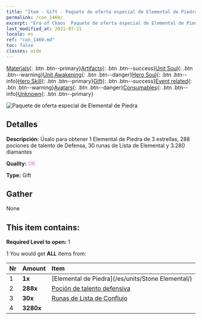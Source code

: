 ```yaml
---
title: "Item - Gift - Paquete de oferta especial de Elemental de Piedra"
permalink: /con_1469/
excerpt: "Era of Chaos  Paquete de oferta especial de Elemental de Piedra"
last_modified_at: 2021-07-21
locale: es
ref: "con_1469.md"
toc: false
classes: wide
---
```

 [Materials](/ItemsES/){: .btn .btn--primary}[Artifacts](/ItemsES/Artifacts/){: .btn .btn--success}[Unit Soul](/ItemsES/UnitSoul/){: .btn .btn--warning}[Unit Awakening](/ItemsES/UnitAwakening/){: .btn .btn--danger}[Hero Soul](/ItemsES/HeroSoul/){: .btn .btn--info}[Hero Skill](/ItemsES/HeroSkill/){: .btn .btn--primary}[Gift](/ItemsES/Gift/){: .btn .btn--success}[Event related](/ItemsES/Events/){: .btn .btn--warning}[Avatars](/ItemsES/Avatars/){: .btn .btn--danger}[Consumables](/ItemsES/Consumables/){: .btn .btn--info}[Unknown](/ItemsES/Unknown/){: .btn .btn--primary}

 ![Paquete de oferta especial de Elemental de Piedra](/images/t/i_907083.png)

## Detalles
 **Descripción:** Úsalo para obtener 1 Elemental de Piedra de 3 estrellas, 288 pociones de talento de Defensa, 30 runas de Lista de Elemental y 3.280 diamantes

 **Quality:** <span style="color: #DA70D6">OK</span>

 **Type:** Gift

## Gather

  None

## This item contains:

 **Required Level to open:** 1

 1 You would get **ALL** items  from:

  | Nr | Amount |     Item    |
  |:---|:-------|:------------|
  | 1 |  **1x** | [Elemental de Piedra](/es/units/Stone Elemental/) |  | 
  | 2 |  **288x** | [Poción de talento defensiva](/ItemsES/con_787/) |  | 
  | 3 |  **30x** | [Runas de Lista de Conflujo](/ItemsES/con_791/) |  | 
  | 4 |  **3280x** | <i class="fas fa-gem"/> |  | 
